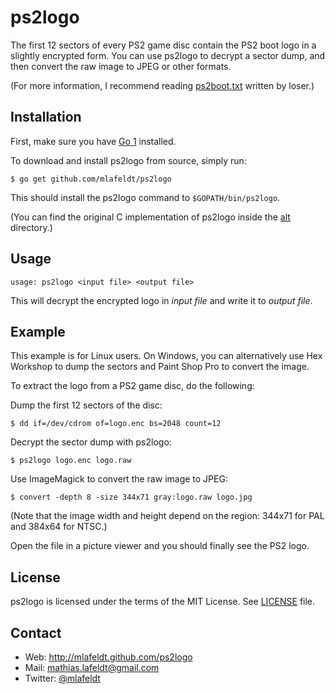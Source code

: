 ps2logo
=======

The first 12 sectors of every PS2 game disc contain the PS2 boot logo in a
slightly encrypted form. You can use ps2logo to decrypt a sector dump, and then
convert the raw image to JPEG or other formats.

(For more information, I recommend reading [ps2boot.txt] written by loser.)


Installation
------------

First, make sure you have [Go 1] installed.

To download and install ps2logo from source, simply run:

    $ go get github.com/mlafeldt/ps2logo

This should install the ps2logo command to `$GOPATH/bin/ps2logo`.

(You can find the original C implementation of ps2logo inside the [alt]
directory.)


Usage
-----

    usage: ps2logo <input file> <output file>

This will decrypt the encrypted logo in _input file_ and write it to _output
file_.


Example
-------

This example is for Linux users. On Windows, you can alternatively use Hex
Workshop to dump the sectors and Paint Shop Pro to convert the image.

To extract the logo from a PS2 game disc, do the following:

Dump the first 12 sectors of the disc:

    $ dd if=/dev/cdrom of=logo.enc bs=2048 count=12

Decrypt the sector dump with ps2logo:

    $ ps2logo logo.enc logo.raw

Use ImageMagick to convert the raw image to JPEG:

    $ convert -depth 8 -size 344x71 gray:logo.raw logo.jpg

(Note that the image width and height depend on the region: 344x71 for PAL and
384x64 for NTSC.)

Open the file in a picture viewer and you should finally see the PS2 logo.


License
-------

ps2logo is licensed under the terms of the MIT License. See [LICENSE] file.


Contact
-------

* Web: <http://mlafeldt.github.com/ps2logo>
* Mail: <mathias.lafeldt@gmail.com>
* Twitter: [@mlafeldt](https://twitter.com/mlafeldt)


[Go 1]: http://golang.org/doc/install
[LICENSE]: https://github.com/mlafeldt/ps2logo/blob/master/LICENSE
[alt]: https://github.com/mlafeldt/ps2logo/tree/master/alt
[ps2boot.txt]: https://github.com/mlafeldt/ps2logo/blob/master/Documentation/ps2boot.txt

